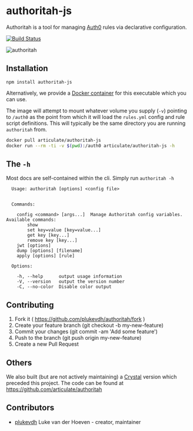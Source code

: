 # authoritah-js

Authoritah is a tool for managing [Auth0](https://auth0.com/) rules via declarative configuration.

[![Build Status](https://travis-ci.org/articulate/authoritah-js.svg?branch=master)](https://travis-ci.org/articulate/authoritah-js)

![authoritah](http://data.boomerang.nl/b/boomerang/image/respect-my-authority/s600/southparkvz.jpg)

## Installation

`npm install authoritah-js`

Alternatively, we provide a [Docker container](https://hub.docker.com/r/articulate/authoritah-js/) for this executable which you can use.

The image will attempt to mount whatever volume you supply (`-v`) pointing to `/auth0` as the point from which it will load the `rules.yml` config and rule script definitions. This will typically be the same directory you are running `authoritah` from.

```bash
docker pull articulate/authoritah-js
docker run --rm -ti -v $(pwd):/auth0 articulate/authoritah-js -h
```

## The `-h`

Most docs are self-contained within the cli. Simply run `authoritah -h`

```
  Usage: authoritah [options] <config file>


  Commands:

    config <command> [args...]  Manage Authoritah config variables. Available commands:
    	show
    	set key=value [key=value...]
    	get key [key...]
    	remove key [key...]
    jwt [options]
    dump [options] [filename]
    apply [options] [rule]

  Options:

    -h, --help      output usage information
    -V, --version   output the version number
    -C, --no-color  Disable color output
```

## Contributing

1. Fork it ( https://github.com/plukevdh/authoritah/fork )
2. Create your feature branch (git checkout -b my-new-feature)
3. Commit your changes (git commit -am 'Add some feature')
4. Push to the branch (git push origin my-new-feature)
5. Create a new Pull Request

## Others

We also built (but are not actively maintaining) a [Crystal](http://crystal-lang.org) version which preceded this project. The code can be found at https://github.com/articulate/authoritah

## Contributors

- [plukevdh](https://github.com/plukevdh) Luke van der Hoeven - creator, maintainer
